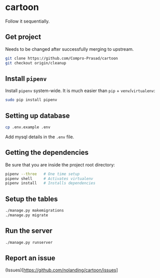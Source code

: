 # cartoon

Follow it sequentially.

## Get project
Needs to be changed after successfully merging to upstream.
```sh
git clone https://github.com/Compro-Prasad/cartoon
git checkout origin/cleanup
```

## Install `pipenv`
Install `pipenv` system-wide. It is much easier than `pip` + `venv`/`virtualenv`:
```sh
sudo pip install pipenv
```

## Setting up database
```sh
cp .env.example .env
```
Add mysql details in the `.env` file.

## Getting the dependencies
Be sure that you are inside the project root directory:
```sh
pipenv --three   # One time setup
pipenv shell     # Activates virtualenv
pipenv install   # Installs dependencies
```

## Setup the tables
```sh
./manage.py makemigrations
./manage.py migrate
```

## Run the server
```sh
./manage.py runserver
```

## Report an issue
(Issues)[https://github.com/nolanding/cartoon/issues]
